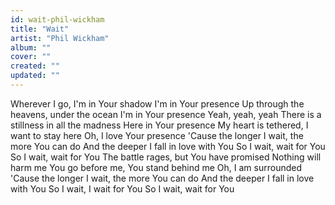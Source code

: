 ```yaml
---
id: wait-phil-wickham
title: "Wait"
artist: "Phil Wickham"
album: ""
cover: ""
created: ""
updated: ""
---
```


Wherever I go, I'm in Your shadow
I'm in Your presence
Up through the heavens, under the ocean
I'm in Your presence
Yeah, yeah, yeah
There is a stillness in all the madness
Here in Your presence
My heart is tethered, I want to stay here
Oh, I love Your presence
'Cause the longer I wait, the more You can do
And the deeper I fall in love with You
So I wait, wait for You
So I wait, wait for You
The battle rages, but You have promised
Nothing will harm me
You go before me, You stand behind me
Oh, I am surrounded
'Cause the longer I wait, the more You can do
And the deeper I fall in love with You
So I wait, I wait for You
So I wait, wait for You